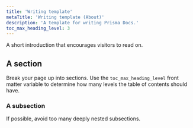 ```yaml
---
title: 'Writing template'
metaTitle: 'Writing template (About)'
description: 'A template for writing Prisma Docs.'
toc_max_heading_level: 3
---
```


A short introduction that encourages visitors to read on.

## A section

Break your page up into sections. Use the `toc_max_heading_level` front matter variable to determine how many levels the table of contents should have.

### A subsection

If possible, avoid too many deeply nested subsections.